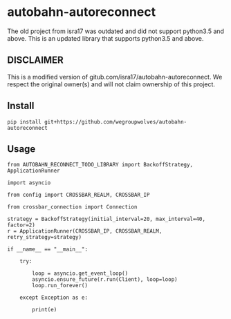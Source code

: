 # autobahn-autoreconnect

The old project from isra17 was outdated and did not support python3.5 and above.
This is an updated library that supports python3.5 and above.

## DISCLAIMER

This is a modified version of gitub.com/isra17/autobahn-autoreconnect.
We respect the original owner(s) and will not claim ownership of this project.

## Install

```
pip install git+https://github.com/wegroupwolves/autobahn-autoreconnect
```

## Usage

```
from AUTOBAHN_RECONNECT_TODO_LIBRARY import BackoffStrategy, ApplicationRunner

import asyncio

from config import CROSSBAR_REALM, CROSSBAR_IP

from crossbar_connection import Connection

strategy = BackoffStrategy(initial_interval=20, max_interval=40, factor=2)
r = ApplicationRunner(CROSSBAR_IP, CROSSBAR_REALM, retry_strategy=strategy)

if __name__ == "__main__":

    try:

        loop = asyncio.get_event_loop()
        asyncio.ensure_future(r.run(Client), loop=loop)
        loop.run_forever()

    except Exception as e:
        
        print(e)
```
